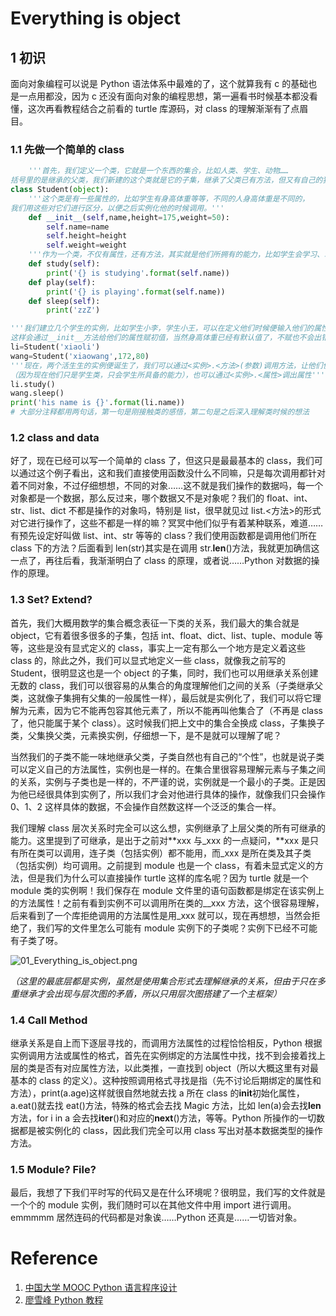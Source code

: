 # Everything is object

## 1 初识

面向对象编程可以说是 Python 语法体系中最难的了，这个就算我有 c 的基础也是一点用都没，因为 c 还没有面向对象的编程思想，第一遍看书时候基本都没看懂，这次再看教程结合之前看的 turtle 库源码，对 class 的理解渐渐有了点眉目。

### 1.1 先做一个简单的 class

```Python
    '''首先，我们定义一个类，它就是一个东西的集合，比如人类、学生、动物……
括号里的是继承的父类，我们新建的这个类就是它的子集，继承了父类已有方法，但又有自己的独有方法'''
class Student(object):
    '''这个类是有一些属性的，比如学生有身高体重等等，不同的人身高体重是不同的，
我们用这些对它们进行区分，以便之后实例化他的时候调用。'''
    def __init__(self,name,height=175,weight=50):
        self.name=name
        self.height=height
        self.weight=weight
    '''作为一个类，不仅有属性，还有方法，其实就是他们所拥有的能力，比如学生会学习、玩、睡'''
    def study(self):
        print('{} is studying'.format(self.name))
    def play(self):
        print('{} is playing'.format(self.name))
    def sleep(self):
        print('zzZ')

'''我们建立几个学生的实例，比如学生小李，学生小王，可以在定义他们时候便输入他们的属性，
这样会通过__init__方法给他们的属性赋初值，当然身高体重已经有默认值了，不赋也不会出错'''
li=Student('xiaoli')
wang=Student('xiaowang',172,80)
'''现在，两个活生生的实例便诞生了，我们可以通过<实例>.<方法>(参数)调用方法，让他们使用自己作为学生所拥有的能力，
（因为现在他们只是学生类，只会学生所具备的能力），也可以通过<实例>.<属性>调出属性'''
li.study()
wang.sleep()
print('his name is {}'.format(li.name))
# 大部分注释都用两句话，第一句是刚接触类的感悟，第二句是之后深入理解类时候的想法
```

### 1.2 class and data

好了，现在已经可以写一个简单的 class 了，但这只是最最基本的 class，我们可以通过这个例子看出，这和我们直接使用函数没什么不同嘛，只是每次调用都针对着不同对象，不过仔细想想，不同的对象……这不就是我们操作的数据吗，每一个对象都是一个数据，那么反过来，哪个数据又不是对象呢？我们的 float、int、str、list、dict 不都是操作的对象吗，特别是 list，很早就见过 list.<方法>的形式对它进行操作了，这些不都是一样的嘛？冥冥中他们似乎有着某种联系，难道……有预先设定好叫做 list、int、str 等等的 class？我们使用函数都是调用他们所在 class 下的方法？后面看到 len(str)其实是在调用 str.**len**()方法，我就更加确信这一点了，再往后看，我渐渐明白了 class 的原理，或者说……Python 对数据的操作的原理。

### 1.3 Set? Extend?

首先，我们大概用数学的集合概念表征一下类的关系，我们最大的集合就是 object，它有着很多很多的子集，包括 int、float、dict、list、tuple、module 等等，这些是没有显式定义的 class，事实上一定有那么一个地方是定义着这些 class 的，除此之外，我们可以显式地定义一些 class，就像我之前写的 Student，很明显这也是一个 object 的子集，同时，我们也可以用继承关系创建无数的 class，我们可以很容易的从集合的角度理解他们之间的关系（子类继承父类，这就像子集拥有父集的一般属性一样），最后就是实例化了，我们可以将它理解为元素，因为它不能再包容其他元素了，所以不能再叫他集合了（不再是 class 了，他只能属于某个 class）。这时候我们把上文中的集合全换成 class，子集换子类，父集换父类，元素换实例，仔细想一下，是不是就可以理解了呢？

当然我们的子类不能一味地继承父类，子类自然也有自己的“个性”，也就是说子类可以定义自己的方法属性，实例也是一样的。在集合里很容易理解元素与子集之间的关系，实例与子类也是一样的，不严谨的说，实例就是一个最小的子类。正是因为他已经很具体到实例了，所以我们才会对他进行具体的操作，就像我们只会操作 0、1、2 这样具体的数据，不会操作自然数这样一个泛泛的集合一样。

我们理解 class 层次关系时完全可以这么想，实例继承了上层父类的所有可继承的能力。这里提到了可继承，是出于之前对**xxx 与\_xxx 的一点疑问，**xxx 是只有所在类可以调用，连子类（包括实例）都不能用，而\_xxx 是所在类及其子类（包括实例）均可调用。之前提到 module 也是一个 class，有着未显式定义的方法，但是我们为什么可以直接操作 turtle 这样的库名呢？因为 turtle 就是一个 module 类的实例啊！我们保存在 module 文件里的语句函数都是绑定在该实例上的方法属性！之前有看到实例不可以调用所在类的\_\_xxx 方法，这个很容易理解，后来看到了一个库拒绝调用的方法属性是用\_xxx 就可以，现在再想想，当然会拒绝了，我们写的文件里怎么可能有 module 实例下的子类呢？实例下已经不可能有子类了呀。

![01_Everything_is_object.png](../Images/01_Everything_is_object.png)

_（这里的最底层都是实例，虽然是使用集合形式去理解继承的关系，但由于只在多重继承才会出现与层次图的矛盾，所以只用层次图搭建了一个主框架）_

### 1.4 Call Method

继承关系是自上而下逐层寻找的，而调用方法属性的过程恰恰相反，Python 根据实例调用方法或属性的格式，首先在实例绑定的方法属性中找，找不到会接着找上层的类是否有对应属性方法，以此类推，一直找到 object（所以大概这里有对最基本的 class 的定义）。这种按照调用格式寻找是指（先不讨论后期绑定的属性和方法），print(a.age)这样就很自然地就去找 a 所在 class 的**init**初始化属性，a.eat()就去找 eat()方法，特殊的格式会去找 Magic 方法，比如 len(a)会去找**len**方法，for i in a 会去找**iter**()和对应的**next**()方法，等等。Python 所操作的一切数据都是被实例化的 class，因此我们完全可以用 class 写出对基本数据类型的操作方法。

### 1.5 Module? File?

最后，我想了下我们平时写的代码又是在什么环境呢？很明显，我们写的文件就是一个个的 module 实例，我们随时可以在其他文件中用 import 进行调用。emmmmm 居然连码的代码都是对象诶……Python 还真是……一切皆对象。

# Reference

1. [中国大学 MOOC Python 语言程序设计](https://www.icourse163.org/course/BIT-268001#/info)
2. [廖雪峰 Python 教程](https://www.liaoxuefeng.com/wiki/0014316089557264a6b348958f449949df42a6d3a2e542c000)

